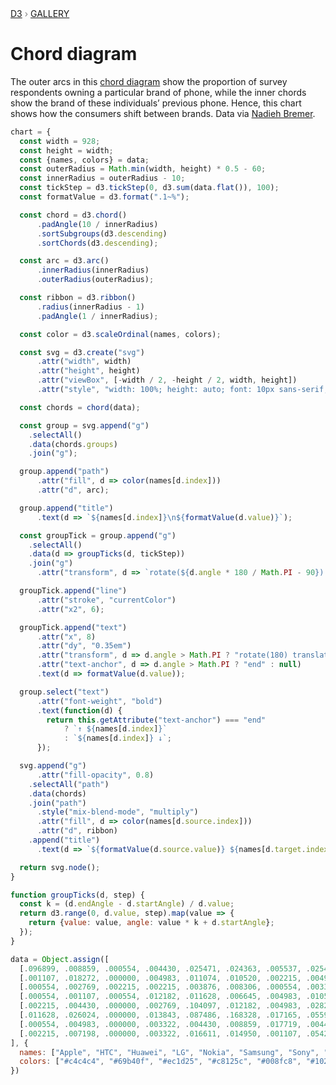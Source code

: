 <div style="color: grey; font: 13px/25.5px var(--sans-serif); text-transform: uppercase;"><h1 style="display: none;">Chord diagram</h1><a href="https://d3js.org/">D3</a> › <a href="/@d3/gallery">Gallery</a></div>

# Chord diagram

The outer arcs in this [chord diagram](https://d3js.org/d3-chord) show the proportion of survey respondents owning a particular brand of phone, while the inner chords show the brand of these individuals’ previous phone. Hence, this chart shows how the consumers shift between brands. Data via [Nadieh Bremer](https://www.visualcinnamon.com/2014/12/using-data-storytelling-with-chord.html).

```js echo
chart = {
  const width = 928;
  const height = width;
  const {names, colors} = data;
  const outerRadius = Math.min(width, height) * 0.5 - 60;
  const innerRadius = outerRadius - 10;
  const tickStep = d3.tickStep(0, d3.sum(data.flat()), 100);
  const formatValue = d3.format(".1~%");

  const chord = d3.chord()
      .padAngle(10 / innerRadius)
      .sortSubgroups(d3.descending)
      .sortChords(d3.descending);

  const arc = d3.arc()
      .innerRadius(innerRadius)
      .outerRadius(outerRadius);

  const ribbon = d3.ribbon()
      .radius(innerRadius - 1)
      .padAngle(1 / innerRadius);

  const color = d3.scaleOrdinal(names, colors);

  const svg = d3.create("svg")
      .attr("width", width)
      .attr("height", height)
      .attr("viewBox", [-width / 2, -height / 2, width, height])
      .attr("style", "width: 100%; height: auto; font: 10px sans-serif;");

  const chords = chord(data);

  const group = svg.append("g")
    .selectAll()
    .data(chords.groups)
    .join("g");

  group.append("path")
      .attr("fill", d => color(names[d.index]))
      .attr("d", arc);

  group.append("title")
      .text(d => `${names[d.index]}\n${formatValue(d.value)}`);

  const groupTick = group.append("g")
    .selectAll()
    .data(d => groupTicks(d, tickStep))
    .join("g")
      .attr("transform", d => `rotate(${d.angle * 180 / Math.PI - 90}) translate(${outerRadius},0)`);

  groupTick.append("line")
      .attr("stroke", "currentColor")
      .attr("x2", 6);

  groupTick.append("text")
      .attr("x", 8)
      .attr("dy", "0.35em")
      .attr("transform", d => d.angle > Math.PI ? "rotate(180) translate(-16)" : null)
      .attr("text-anchor", d => d.angle > Math.PI ? "end" : null)
      .text(d => formatValue(d.value));

  group.select("text")
      .attr("font-weight", "bold")
      .text(function(d) {
        return this.getAttribute("text-anchor") === "end"
            ? `↑ ${names[d.index]}`
            : `${names[d.index]} ↓`;
      });

  svg.append("g")
      .attr("fill-opacity", 0.8)
    .selectAll("path")
    .data(chords)
    .join("path")
      .style("mix-blend-mode", "multiply")
      .attr("fill", d => color(names[d.source.index]))
      .attr("d", ribbon)
    .append("title")
      .text(d => `${formatValue(d.source.value)} ${names[d.target.index]} → ${names[d.source.index]}${d.source.index === d.target.index ? "" : `\n${formatValue(d.target.value)} ${names[d.source.index]} → ${names[d.target.index]}`}`);

  return svg.node();
}
```

```js echo
function groupTicks(d, step) {
  const k = (d.endAngle - d.startAngle) / d.value;
  return d3.range(0, d.value, step).map(value => {
    return {value: value, angle: value * k + d.startAngle};
  });
}
```

```js echo
data = Object.assign([
  [.096899, .008859, .000554, .004430, .025471, .024363, .005537, .025471],
  [.001107, .018272, .000000, .004983, .011074, .010520, .002215, .004983],
  [.000554, .002769, .002215, .002215, .003876, .008306, .000554, .003322],
  [.000554, .001107, .000554, .012182, .011628, .006645, .004983, .010520],
  [.002215, .004430, .000000, .002769, .104097, .012182, .004983, .028239],
  [.011628, .026024, .000000, .013843, .087486, .168328, .017165, .055925],
  [.000554, .004983, .000000, .003322, .004430, .008859, .017719, .004430],
  [.002215, .007198, .000000, .003322, .016611, .014950, .001107, .054264]
], {
  names: ["Apple", "HTC", "Huawei", "LG", "Nokia", "Samsung", "Sony", "Other"],
  colors: ["#c4c4c4", "#69b40f", "#ec1d25", "#c8125c", "#008fc8", "#10218b", "#134b24", "#737373"]
})
```
